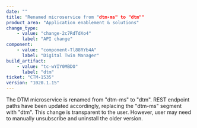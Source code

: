 ```yaml
---
date: ""
title: "Renamed microservice from "dtm-ms" to "dtm""
product_area: "Application enablement & solutions"
change_type:
    - value: "change-2c7RdTdXo4"
      label: "API change"
component:
    - value: "component-Tl88RYb4A"
      label: "Digital Twin Manager"
build_artifact:
    - value: "tc-wYIY0MBDO"
      label: "dtm"
ticket: "CTM-1535"
version: "1020.1.15"
---
```

The  DTM microservice is renamed from "dtm-ms" to "dtm". REST endpoint paths have been updated accordingly, replacing the "dtm-ms" segment with "dtm". This change is transparent to the user. However, user may need to manually unsubscribe and uninstall the older version.